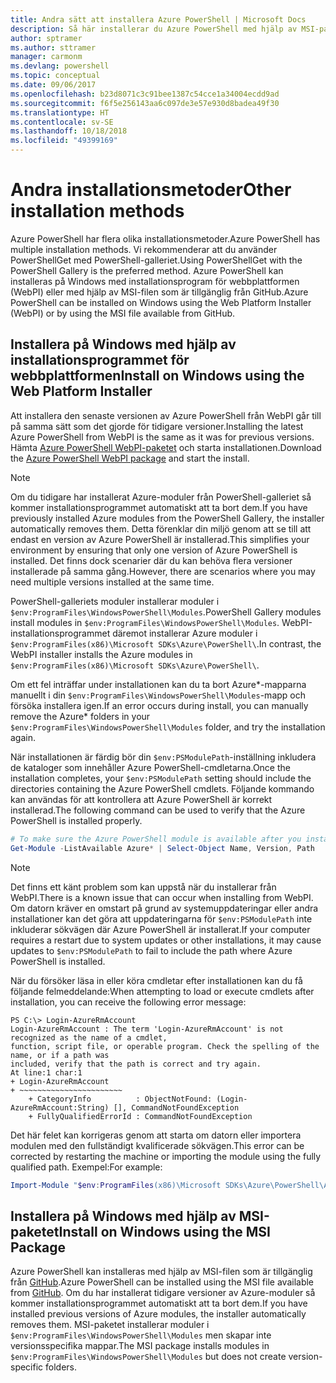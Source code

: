 ```yaml
---
title: Andra sätt att installera Azure PowerShell | Microsoft Docs
description: Så här installerar du Azure PowerShell med hjälp av MSI-paketet eller installationsprogrammet för webbplattformen.
author: sptramer
ms.author: sttramer
manager: carmonm
ms.devlang: powershell
ms.topic: conceptual
ms.date: 09/06/2017
ms.openlocfilehash: b23d8071c3c91bee1387c54cce1a34004ecdd9ad
ms.sourcegitcommit: f6f5e256143aa6c097de3e57e930d8badea49f30
ms.translationtype: HT
ms.contentlocale: sv-SE
ms.lasthandoff: 10/18/2018
ms.locfileid: "49399169"
---
```

# <a name="other-installation-methods"></a><span data-ttu-id="9f29e-103">Andra installationsmetoder</span><span class="sxs-lookup"><span data-stu-id="9f29e-103">Other installation methods</span></span>

<span data-ttu-id="9f29e-104">Azure PowerShell har flera olika installationsmetoder.</span><span class="sxs-lookup"><span data-stu-id="9f29e-104">Azure PowerShell has multiple installation methods.</span></span> <span data-ttu-id="9f29e-105">Vi rekommenderar att du använder PowerShellGet med PowerShell-galleriet.</span><span class="sxs-lookup"><span data-stu-id="9f29e-105">Using PowerShellGet with the PowerShell Gallery is the preferred method.</span></span> <span data-ttu-id="9f29e-106">Azure PowerShell kan installeras på Windows med installationsprogram för webbplattformen (WebPI) eller med hjälp av MSI-filen som är tillgänglig från GitHub.</span><span class="sxs-lookup"><span data-stu-id="9f29e-106">Azure PowerShell can be installed on Windows using the Web Platform Installer (WebPI) or by using the MSI file available from GitHub.</span></span>

## <a name="install-on-windows-using-the-web-platform-installer"></a><span data-ttu-id="9f29e-107">Installera på Windows med hjälp av installationsprogrammet för webbplattformen</span><span class="sxs-lookup"><span data-stu-id="9f29e-107">Install on Windows using the Web Platform Installer</span></span>

<span data-ttu-id="9f29e-108">Att installera den senaste versionen av Azure PowerShell från WebPI går till på samma sätt som det gjorde för tidigare versioner.</span><span class="sxs-lookup"><span data-stu-id="9f29e-108">Installing the latest Azure PowerShell from WebPI is the same as it was for previous versions.</span></span>
<span data-ttu-id="9f29e-109">Hämta [Azure PowerShell WebPI-paketet](http://aka.ms/webpi-azps) och starta installationen.</span><span class="sxs-lookup"><span data-stu-id="9f29e-109">Download the [Azure PowerShell WebPI package](http://aka.ms/webpi-azps) and start the install.</span></span>

> [!NOTE]
> <span data-ttu-id="9f29e-110">Om du tidigare har installerat Azure-moduler från PowerShell-galleriet så kommer installationsprogrammet automatiskt att ta bort dem.</span><span class="sxs-lookup"><span data-stu-id="9f29e-110">If you have previously installed Azure modules from the PowerShell Gallery, the installer automatically removes them.</span></span> <span data-ttu-id="9f29e-111">Detta förenklar din miljö genom att se till att endast en version av Azure PowerShell är installerad.</span><span class="sxs-lookup"><span data-stu-id="9f29e-111">This simplifies your environment by ensuring that only one version of Azure PowerShell is installed.</span></span> <span data-ttu-id="9f29e-112">Det finns dock scenarier där du kan behöva flera versioner installerade på samma gång.</span><span class="sxs-lookup"><span data-stu-id="9f29e-112">However, there are scenarios where you may need multiple versions installed at the same time.</span></span>
>
> <span data-ttu-id="9f29e-113">PowerShell-galleriets moduler installerar moduler i `$env:ProgramFiles\WindowsPowerShell\Modules`.</span><span class="sxs-lookup"><span data-stu-id="9f29e-113">PowerShell Gallery modules install modules in `$env:ProgramFiles\WindowsPowerShell\Modules`.</span></span> <span data-ttu-id="9f29e-114">WebPI-installationsprogrammet däremot installerar Azure moduler i `$env:ProgramFiles(x86)\Microsoft SDKs\Azure\PowerShell\`.</span><span class="sxs-lookup"><span data-stu-id="9f29e-114">In contrast, the WebPI installer installs the Azure modules in `$env:ProgramFiles(x86)\Microsoft SDKs\Azure\PowerShell\`.</span></span>
>
> <span data-ttu-id="9f29e-115">Om ett fel inträffar under installationen kan du ta bort Azure\*-mapparna manuellt i din `$env:ProgramFiles\WindowsPowerShell\Modules`-mapp och försöka installera igen.</span><span class="sxs-lookup"><span data-stu-id="9f29e-115">If an error occurs during install, you can manually remove the Azure\* folders in your `$env:ProgramFiles\WindowsPowerShell\Modules` folder, and try the installation again.</span></span>

<span data-ttu-id="9f29e-116">När installationen är färdig bör din `$env:PSModulePath`-inställning inkludera de kataloger som innehåller Azure PowerShell-cmdletarna.</span><span class="sxs-lookup"><span data-stu-id="9f29e-116">Once the installation completes, your `$env:PSModulePath` setting should include the directories containing the Azure PowerShell cmdlets.</span></span> <span data-ttu-id="9f29e-117">Följande kommando kan användas för att kontrollera att Azure PowerShell är korrekt installerad.</span><span class="sxs-lookup"><span data-stu-id="9f29e-117">The following command can be used to verify that the Azure PowerShell is installed properly.</span></span>

```powershell
# To make sure the Azure PowerShell module is available after you install
Get-Module -ListAvailable Azure* | Select-Object Name, Version, Path
```

> [!NOTE]
> <span data-ttu-id="9f29e-118">Det finns ett känt problem som kan uppstå när du installerar från WebPI.</span><span class="sxs-lookup"><span data-stu-id="9f29e-118">There is a known issue that can occur when installing from WebPI.</span></span> <span data-ttu-id="9f29e-119">Om datorn kräver en omstart på grund av systemuppdateringar eller andra installationer kan det göra att uppdateringarna för `$env:PSModulePath` inte inkluderar sökvägen där Azure PowerShell är installerat.</span><span class="sxs-lookup"><span data-stu-id="9f29e-119">If your computer requires a restart due to system updates or other installations, it may cause updates to `$env:PSModulePath` to fail to include the path where Azure PowerShell is installed.</span></span>

<span data-ttu-id="9f29e-120">När du försöker läsa in eller köra cmdletar efter installationen kan du få följande felmeddelande:</span><span class="sxs-lookup"><span data-stu-id="9f29e-120">When attempting to load or execute cmdlets after installation, you can receive the following error message:</span></span>

```output
PS C:\> Login-AzureRmAccount
Login-AzureRmAccount : The term 'Login-AzureRmAccount' is not recognized as the name of a cmdlet,
function, script file, or operable program. Check the spelling of the name, or if a path was
included, verify that the path is correct and try again.
At line:1 char:1
+ Login-AzureRmAccount
+ ~~~~~~~~~~~~~~~~~~~~~~~
    + CategoryInfo          : ObjectNotFound: (Login-AzureRmAccount:String) [], CommandNotFoundException
    + FullyQualifiedErrorId : CommandNotFoundException
```

<span data-ttu-id="9f29e-121">Det här felet kan korrigeras genom att starta om datorn eller importera modulen med den fullständigt kvalificerade sökvägen.</span><span class="sxs-lookup"><span data-stu-id="9f29e-121">This error can be corrected by restarting the machine or importing the module using the fully qualified path.</span></span> <span data-ttu-id="9f29e-122">Exempel:</span><span class="sxs-lookup"><span data-stu-id="9f29e-122">For example:</span></span>

```powershell
Import-Module "$env:ProgramFiles(x86)\Microsoft SDKs\Azure\PowerShell\AzureRM.psd1"
```

## <a name="install-on-windows-using-the-msi-package"></a><span data-ttu-id="9f29e-123">Installera på Windows med hjälp av MSI-paketet</span><span class="sxs-lookup"><span data-stu-id="9f29e-123">Install on Windows using the MSI Package</span></span>

<span data-ttu-id="9f29e-124">Azure PowerShell kan installeras med hjälp av MSI-filen som är tillgänglig från [GitHub](https://github.com/Azure/azure-powershell/releases/latest).</span><span class="sxs-lookup"><span data-stu-id="9f29e-124">Azure PowerShell can be installed using the MSI file available from [GitHub](https://github.com/Azure/azure-powershell/releases/latest).</span></span> <span data-ttu-id="9f29e-125">Om du har installerat tidigare versioner av Azure-moduler så kommer installationsprogrammet automatiskt att ta bort dem.</span><span class="sxs-lookup"><span data-stu-id="9f29e-125">If you have installed previous versions of Azure modules, the installer automatically removes them.</span></span> <span data-ttu-id="9f29e-126">MSI-paketet installerar moduler i `$env:ProgramFiles\WindowsPowerShell\Modules` men skapar inte versionsspecifika mappar.</span><span class="sxs-lookup"><span data-stu-id="9f29e-126">The MSI package installs modules in `$env:ProgramFiles\WindowsPowerShell\Modules` but does not create version-specific folders.</span></span>

